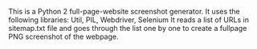 This is a Python 2 full-page-website screenshot generator. It uses the following libraries: Util, PIL, Webdriver, Selenium It reads a list of URLs in
sitemap.txt file and goes through the list one by one to create a fullpage PNG
screenshot of the webpage.